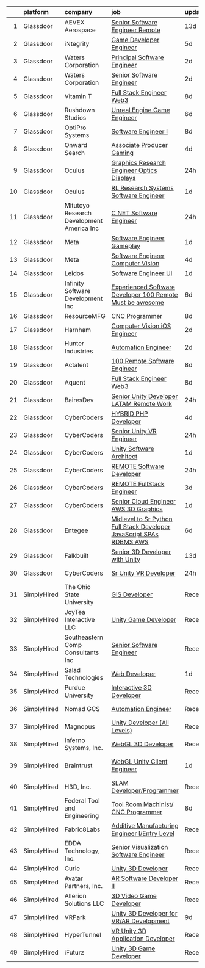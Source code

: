 

|    | platform    | company                                      | job                                                                                                                                                                                                                                                                                                                                                                                                                                                                                                                                                                                                                                                                                                                                                                                                                                                                                                                                                                                                                                                                                                                                                                                                                                                                                                                                                                                                                                                                                              | update_time   | location              |
|---:|:------------|:---------------------------------------------|:-------------------------------------------------------------------------------------------------------------------------------------------------------------------------------------------------------------------------------------------------------------------------------------------------------------------------------------------------------------------------------------------------------------------------------------------------------------------------------------------------------------------------------------------------------------------------------------------------------------------------------------------------------------------------------------------------------------------------------------------------------------------------------------------------------------------------------------------------------------------------------------------------------------------------------------------------------------------------------------------------------------------------------------------------------------------------------------------------------------------------------------------------------------------------------------------------------------------------------------------------------------------------------------------------------------------------------------------------------------------------------------------------------------------------------------------------------------------------------------------------|:--------------|:----------------------|
|  1 | Glassdoor   | AEVEX Aerospace                              | [Senior Software Engineer  Remote ](https://www.glassdoor.com/partner/jobListing.htm?pos=117&ao=1110586&s=58&guid=0000018364104cf09d03e249601f2493&src=GD_JOB_AD&t=SR&vt=w&ea=1&cs=1_040f2e45&cb=1663831133814&jobListingId=1008126446350&cpc=3DB599BF2F4828F0&jrtk=3-0-1gdi10j9qkf1e801-1gdi10jaag2f5800-07a4a8f8132c9ee6--6NYlbfkN0CzTb43ZVCYYn9OOvjBblcDVw-aGdyM3uhsaxhVmKWyM9-7TuHE_gQ729PPhj2LJ5lBwe_R6epo9ajVxPB8_7YTiDbiIxj45xcgZ9-dJEIgLG1JqD_KtyF1-TPmlM_R3_FqLQYkTHpHyzGyfOA8gVXfgK0kv_5-6JGB1Sy9kjjwLEs3pnGY8xzvl-lML-zoWDz1IHscpvqsKv78BKIbYqyToO1ci9IT1-P1gMVtgrycjD0sc9tLTH56iUwh4mMb7OBL2jHA2o-bWMzwfyxce684QBeR1F6o4OLXhb67OkwwOpooBlIuhZ2xVDEUKChVijJRIbuUChFOGI2M1YkShxtAuY8MuOQpl5mB2aWFzTeZFrGGYJ5r4j2zRuYXceqLu9oe-ZI-Cz0gSGESq8LUXtSbdousROwB4B4dUYOhEbCqlwFsfTSou_QMCn5Aw2z02r7lWGkhhpjWloRgEUPghiNwFDgb-9EGtJUCBI-oxQSK8hh-j9YfAse1V0gmtGpuoMp6Q3Zyt2vqlLJPVAg5yF7Q5KpyVl7pJpg3EZ0B5LhiXw2r8UQfKlLypmZk9W9TCLxJtLjz3KqIcw%3D%3D)                                                                                                                                                                                                                                                                                                                                                                                                                                                                                                                                         | 13d           | Remote                |
|  2 | Glassdoor   | iNtegrity                                    | [Game Developer Engineer](https://www.glassdoor.com/partner/jobListing.htm?pos=113&ao=1110586&s=58&guid=0000018364104cf09d03e249601f2493&src=GD_JOB_AD&t=SR&vt=w&ea=1&cs=1_a5d13481&cb=1663831133813&jobListingId=1008145873332&cpc=48B9F4758953335C&jrtk=3-0-1gdi10j9qkf1e801-1gdi10jaag2f5800-49c443106c3e012c--6NYlbfkN0C7QpSfatUTTt_pWYjh4fmCixpaZixxEgk6WqG2e9JFSn8PLDX21so4BUVMbM-nBKjmC6IoF58dTff0wYPKbEGY-qRIa4TVxrZEKDCpCNlDFoCckpLj4Xu1bCVcqaisafPJCeJ6Cfh_3B7ETg5KWAKOz0Vhu3tmlT7cFqGqscgEsv5GpRak2BiM-flUD4s9qKTdQiim85ojamQNHTKk1nVp0LPiLZCqDRDtmqSy3hv4jI4rmtMST36y8R-RKL_Gq18YBfu7DTiWi0SaxwTJHavP1pq_0D-sb0r_F4ty92lzySzvtFeBnx-u56Nmy1epx0GjDW2II4jKyUDmwLZpUQK6-pUVvrbhU-HkL01lKHskJd3F41_sLuqaX_x8NcBHWQGBnX-jS1xUBf4Vg1iEfCaHPauXvYVAD093RkGRANBiKuv_kpnw5wh_JJAXsccvW5g5Xs-Qy_14_2hJI61PZraTQlNP-M6U08orW30aqp7sh0_N7yST3--ZL2PVKVewgyo9Kgr_B2KDg_yimvlski-b)                                                                                                                                                                                                                                                                                                                                                                                                                                                                                                                                                                                                               | 5d            | Las Vegas, NV         |
|  3 | Glassdoor   | Waters Corporation                           | [Principal Software Engineer](https://www.glassdoor.com/partner/jobListing.htm?pos=116&ao=1110586&s=58&guid=0000018364104cf09d03e249601f2493&src=GD_JOB_AD&t=SR&vt=w&ea=1&cs=1_9ebcb4f0&cb=1663831133814&jobListingId=1008148900884&cpc=723ADC3DFE402989&jrtk=3-0-1gdi10j9qkf1e801-1gdi10jaag2f5800-f0865b0aeb6ea948--6NYlbfkN0C3rjWUpCBouvMr4lffwgCYSN5lJRVrzsOABThjHex5B_UIxdTlyTNKD0a4DLdqhDNiWCrC2PtE5kxqJDR_6SL7J9uoOclw7wPouou2CoX4bjaGEiX7iKkd14M1cEOIw30sPIryITlzZXLraKHDHTP7KqpEvoUlAr-3gbb1XzLqvgYd4HLA64SfN0xAxQkwU7aY0mc2XQyqG5xnFpuPOL7lRG0yLx0vubJYnPEkZ30xfzWhuNltdyrWdo-4z-2iamaYmP830kuEqkRo14OdGQF2GnR428lIi-EaRAY8ZYg3k07K8B1us2o88o-7J5gN_GoDA_rrodFYYBhdlvnfMga0G365W1lwUujUCmOjxt6mlwplmMG2dyK77E7moJiwONwRLr5uF2Y8xruffeQ6pAd23bz1WxH2eFN96LpucGp1Qb96_sUChNDhpp2lvx2IaLkTjXubSQbVODy8CGdewW2N6d1xd6rG4aPLpWQ64d6WO3Lp54kL8IGdDsZBYbaXhQ3YyK8aEYs8bYwYcVC9Sd6j)                                                                                                                                                                                                                                                                                                                                                                                                                                                                                                                                                                                                           | 2d            | New Castle, DE        |
|  4 | Glassdoor   | Waters Corporation                           | [Senior Software Engineer](https://www.glassdoor.com/partner/jobListing.htm?pos=109&ao=1110586&s=58&guid=0000018364104cf09d03e249601f2493&src=GD_JOB_AD&t=SR&vt=w&ea=1&cs=1_b654183e&cb=1663831133812&jobListingId=1008148904603&cpc=9FFE37255B2C047E&jrtk=3-0-1gdi10j9qkf1e801-1gdi10jaag2f5800-54117a7954b00fe2--6NYlbfkN0C3rjWUpCBouvMr4lffwgCYSN5lJRVrzsOABThjHex5B_UIxdTlyTNKD8FanwvNKESJaI6rNYUcGUitRyO7sDGNn7UrFVqP5GivZ8ygl69y_7iP6ahk2XAIUL8n001_2qjXq0WmdKQyffLTqG7Gm4zwtPXRnwvIK19H0YuP1Bi2ys0ToLGAj206h8wKEvEsepUMe72y8jN6tW1YezFB1eyeY5pOI4O4YS5WE4bkVDxpnlP7kZFz5Y61YR_pNJzjVjTFfwPPXuAvmRvyTrr6fw3mbPt5i2WjGsJQ0alEy7NVqrx8KT2C0kziuYLVRd7cXU4tJYx0OEFqSIAvKyoI9MxUW-8dTT2qm7ZL1vURhFUKiQVGuzxKT0GuHATD6K8CjMrCjg_l6wp0WeRFfU5pe-yypQukgZ-whf0OiMTAbfIldm9x2qm9MRs7P08X-KIzioFuHq3a45kVS4IdLCnjeO9s1OMH_o9eZ1YwrO6JsR2BeLxYDZv1tEDEupp1x2H2AV0FRSgGsFm89zHcJN_DIKpW)                                                                                                                                                                                                                                                                                                                                                                                                                                                                                                                                                                                                              | 2d            | New Castle, DE        |
|  5 | Glassdoor   | Vitamin T                                    | [Full Stack Engineer  Web3 ](https://www.glassdoor.com/partner/jobListing.htm?pos=121&ao=1110586&s=58&guid=0000018364104cf09d03e249601f2493&src=GD_JOB_AD&t=SR&vt=w&cs=1_ffd75a70&cb=1663831133815&jobListingId=1008137628241&cpc=451933188B21919D&jrtk=3-0-1gdi10j9qkf1e801-1gdi10jaag2f5800-58f5e117b1593e47--6NYlbfkN0DMrcEu7yrtATojKJA7cEzGQ3FdRGWLh0CZQInL4ECGI6k5tN82kdM0cJmh4vC7GggYtPqoosLON6Yz-LkM2YJrZGmO7uPx_xjVH5qEMnRq5U3pu-soBAHogBB4d2UoAVMtI76zDJvdqPBqHbR2fEDia-U-nus_IsZL2OB6sKpSd_jPHveSH9egbGRDaLIKI26juflkhP8rgEcZU-vMnyc4TDoOv6GRUzHBj3-jduAgjZjApAEf9OIcmBhp2soE7gHe24z6XEoBY5l6Zr0zKGxUleDOXskkAE72Szgm99xWXc_UXTFjHZ3eBJPT6PbOYTbjvzvzXUSpQWbFSffD3dSAeopfDoEaCblB1rgs58w94tKUn3kDaQBoKPquFUPpzyrpBK4Kt6-h2kd7EtJ14_jaYdfiLHgPPRdyiC1npaevHiwaTKPIJHw5n-4NcxkWwhPuxVQ5RJX9Gne3AYGULuKNkbkLfc49YMlt9e9pTOCR2g%3D%3D)                                                                                                                                                                                                                                                                                                                                                                                                                                                                                                                                                                                                                                                     | 8d            | Chicago, IL           |
|  6 | Glassdoor   | Rushdown Studios                             | [Unreal Engine Game Engineer](https://www.glassdoor.com/partner/jobListing.htm?pos=103&ao=1110586&s=58&guid=0000018364104cf09d03e249601f2493&src=GD_JOB_AD&t=SR&vt=w&ea=1&cs=1_1c043ce5&cb=1663831133809&jobListingId=1008142434819&cpc=E521981D00147CE2&jrtk=3-0-1gdi10j9qkf1e801-1gdi10jaag2f5800-a346afcaefab1f3d--6NYlbfkN0DW9AWwtASGcU9OgsOBMUjNkrLP9Os-pina3i03KUbYFMF4zbfo1mwtBGI-C-SDDLZuGJP6ZBnpL2fmrSyQLDcdwEhzEYTXLyd7LDnMKc-y6yqoxhwjZqNfsivE_0IBgFIpb7UBJN5IZCOypCCrmjLT_Jr4AQbF6IAG2ZLfAv6p6zymDDJ6JmHbmGx07hRL2AWkXx-i2xe9T17Phh1OHpgXG7Ih4MQgpt-k2f39suwNcnhNvvSBriDnNxeHM6TY_w5SXox80kz_-zjXB8_661AHZkDFjYITyxPNddvcbVexxx-yfIXs1sBwV0VxW0F4VOAV2Ed18ESSMpQ7Ul_YKJ3BjU0yITQkYlYYXIteb2LUxfPkKaa64YXL5zPGK2KGDB01fDPdLf3bZedUrwTJNR9MJOuQyeU8sDLkDrKM5QDFYLO5qqedw5h-8SYXoQVkZrPZkGOnxQOs_lE6AeBVBwpCYaq-Tf_r59V483b6nMfKKgEL9i7eikdgrsrrImP54N5sHy5q14l7oTTiyunwEJv_)                                                                                                                                                                                                                                                                                                                                                                                                                                                                                                                                                                                                           | 6d            | New York State        |
|  7 | Glassdoor   | OptiPro Systems                              | [Software Engineer I](https://www.glassdoor.com/partner/jobListing.htm?pos=115&ao=1110586&s=58&guid=0000018364104cf09d03e249601f2493&src=GD_JOB_AD&t=SR&vt=w&ea=1&cs=1_08e922ee&cb=1663831133814&jobListingId=1008137006520&cpc=4F748F1840550ABC&jrtk=3-0-1gdi10j9qkf1e801-1gdi10jaag2f5800-ed3d2ddda6ec7577--6NYlbfkN0BK9GXDcakwdiqmeo8o-2GvkYnmPkq7xevAHdeF_847qgq8H7zIJ73Wzku0TpmlGrzUGfbFZf0eRaNo9dRIe21Zpm69ETRmZcVPxKFjxBfol-YoUQDFW4rriMsKvveTp0gAjOi5pQ3ELripgyMmyMB9HGzrJVRZV-sm2vsU4o5NTMx0ENfsE9fNI6gbOC7n94AALSxLM4njLBF3_pg_OHqVRGI-N73rmMSD3bOJERO_cZg9DcTQO-8UqOCr6w7JBfBjfjkWW4vPf1SAwvhb8EfbQrXpNMZWyu7oc6TmGJWg59fgD1_Tyr1CroTyg6oABPgS4Csh8vIKjkAbZB8NjBE9P_4ZE35aXWwoOO1EuTthOcJimmdbVg8ikKNq8qv2KgKlUWnZBf-VWRgY507S4fPNDYErcwdhGTJRSJ55kaf3v4BLk8ETe5uQdL-T5pQ0lRVYhLd5YoPe7KX2ORyjc3lwHGUuf0DOh-CSi383HLWA86bIeu0JwCsX)                                                                                                                                                                                                                                                                                                                                                                                                                                                                                                                                                                                                                                                   | 8d            | Ontario, NY           |
|  8 | Glassdoor   | Onward Search                                | [Associate Producer   Gaming](https://www.glassdoor.com/partner/jobListing.htm?pos=114&ao=1110586&s=58&guid=0000018364104cf09d03e249601f2493&src=GD_JOB_AD&t=SR&vt=w&cs=1_af8444da&cb=1663831133813&jobListingId=1008146567724&cpc=59DEFF8D475298C3&jrtk=3-0-1gdi10j9qkf1e801-1gdi10jaag2f5800-f43f02c7c5f66fff--6NYlbfkN0B7YoEZZ2QAGDyEGGmBPAUWSHc1Mt3sMCn9FehKcWA3wwfxcx19LEZnY8Y4HGhdxxrvyUMDAQIsTNOAMeBduNgJyfIBQ5qiLgJpPF8NyPH6O2Ot8hdrykztAECzFkAadcBGR0v5-p8XbksqYoDJ2yPKRpU748FleOW4ZXhOswv3Belh_G2Jpup7t1mWd9cj11qVtnIAuHiD789XZWCoQE4mTuDSx90sDgs7SAJRjs_cg-fLPx5jp6EP0efogzTiH2rbXYLPgzqCspz6FzafFpopQqRCTwJ84grRZXAHwyqiRoQnuFYvHoNFf_3opOaDlGc0GsMjjFA0LMnlw9JK-HKruajgI2RTCwB7yrEl55G0I_bYdhZrrGBxTn7COMjgqPrmBidZNv206xofVkXtdL2jhQZaKCMZHgP7b88ifff5WD0XZGRbsHPtLmBVbwxqmMah_asPELSfqDRI6IKP-XXSrrgOMPxKNE_dA4TciM5tH_JjQ0WTASyZcOOoiKsENd8YzF2T13OdnUoTABlUMo6mc0Bo1fDy7t2PMVPZFdO2k9LYO8zhs1xx1TLOeKa5uO8eqePQkwl2z7vyBzIUWz7bI4GYN0Zn8wwpyjWBtsALQkIOyVEMgvDZCL0yTPfMS401vLJh9ig0Moq4JTkrnSAv5hGBDyd6x6i4suSi9T7qZZyMJgAGH0Iuz2y9mClzLQP9tk2IpJFvvRPenH2B6EokwUe494UXLTFi2WZZOQi0Q6LlAmr7h2cXRO-U_L1e_iPuTHbxfSIBdGQLa0cDmy91s0iY_Fda3ElI_Y7IrijGsRVTW9bjqPfuTz-kJpzA9XosTZGT3--xLdmF4x62D-xQzp1mbKX_g6qs4fgc_GEKxvmeJGxRG7z5RgXOf2aRJtRqmgU3XlitpBs0q2egzIPRoztlmKvWb-U0ChuqdvwCI4eI3RJsApDgx72gFJkK8ZIlYTAupS8dEKiFcPCzRpArbSpjadBpQi0OqgniFvrhHIW4pOjGIR9JQUbeWAqeU30%3D)                                                                                                  | 4d            | Oakland, CA           |
|  9 | Glassdoor   | Oculus                                       | [Graphics Research Engineer   Optics   Displays](https://www.glassdoor.com/partner/jobListing.htm?pos=107&ao=1110586&s=58&guid=0000018364104cf09d03e249601f2493&src=GD_JOB_AD&t=SR&vt=w&cs=1_22e8a1df&cb=1663831133811&jobListingId=1008153969803&cpc=723ADC3DFE402989&jrtk=3-0-1gdi10j9qkf1e801-1gdi10jaag2f5800-05ba7c2d950bdee9--6NYlbfkN0DYl4UJW4r1Vl7FEn6T9F-rD9lpC-0oMJVSiWjK_MGUd8e8cHXcpv6KPyjLHZEfqkXTB-yebI4SSm-R6adhp_N5E0ACPJU6tW5gEBQCR3NpLmd02h_ZpOqAzXTcBHQBM5EqHxTYmQXqKjczyrdMf9yraBFsWrVZcL61Zysl3uCgHJOduOCZ2-Gh_aWUgNBXyziYMzzbzRCOvxDJgE3kJdvks8tpidpBnVsNaEe7pmskZW7pcWGtJcIgf5OYSBoZ5SrSe95P-6117T-ngN9NMPOnEzE64v2RTFdLOhiT9XA6na3ihOW-gku-SmpM7SaBMyv1Z2o0oQZs9CfcatqO6ymRTjIqoT0QempfJW5kYQkNJ7B4cUfxt9JkpmfxvvV45GMqUkVgY2zWSf6_ATM74wRzBiBMp5UjL0933j2OuFIeaZu1hKl3c3t5lZJvYou9gxrHhFR32sAyI-Mrx0fcd6u3VhOy2-h6xk5Py1t3blGeBrj1opqKBu23kEGciS96FGmRPrS2Q8IJ2_viOE2mmVOmk-YxvvtLyJR03a333DddLEeBuLLsPPb-neIWr1PR6UFyWEj6F2-lFKgj2HfNBOttXJR6M45DH-lcLK2b8luyXnEbFh4RW6u9q_GfV9T9aeFov6CpPp6IM3fc7Datqh7fWJqrJ0a_pMs15bHYxSQmFecYNldLVOWHhjFwhIs-U5kScbR9Ixd3VHjQPnivnipcqkQaF1_lFv-oOMrElqjmZNKdlJ6wp7GQiglsihV57nczbOmG9cWiu0CJHXus2DtrVVWheEpsCtWSKBy4GgodLmVJ73i1Bc6zZu0qvq1RvqbrFR0Fnj44FXIktT5vze2rbBqWndJ_e-1ATPWFLXd1beMakmqZwBU3yEarWL_ko4f0dZyM-7rIwoLrFb8A-sSm8ctUM8R0nkqGhzjHNVYnVTkMyC6KtiLulalXblVFwcwYT4hpDy1Y2pX7xzj1li0kdQkbOk0n3Rx_nVXKNpLNaU9j9YUC62nAGCoJfEIjkt4GcqRdQKWGzbmgPcext6DNSg4x46wwSry4rm5Hi52F3xPBDz3fXSSPyjZ6ynQAhvsmQ6Oyo6RZYA%3D%3D) | 24h           | Redmond, WA           |
| 10 | Glassdoor   | Oculus                                       | [RL Research Systems Software Engineer](https://www.glassdoor.com/partner/jobListing.htm?pos=108&ao=1110586&s=58&guid=0000018364104cf09d03e249601f2493&src=GD_JOB_AD&t=SR&vt=w&cs=1_837b0d17&cb=1663831133811&jobListingId=1008151547033&cpc=4B86475FAF393599&jrtk=3-0-1gdi10j9qkf1e801-1gdi10jaag2f5800-748a78aae6012dbf--6NYlbfkN0DYl4UJW4r1Vl7FEn6T9F-rD9lpC-0oMJVSiWjK_MGUd8e8cHXcpv6KPyjLHZEfqkV_UTA_Y_Gg385BNF6fmx1PrwtuBgT-7T_AXHyitSryOH1tWnyQlXKWWXQE67FZo1onpxkv3_G6DHGD0SPNdv1LCQ4NhVEMHJ62OHK7fhuQYClX5KBcdAYht45wM2u9ymm6gQqi2mCMenDl3o6HCLxYrd1eNdskHE3OkoJmZfsW9a40C-nW2fhK1tQbSR4WDMLwWeW3jwNfUg7m8m-xS_WP4xcWAk5J-8o4P1Ms3uGEvlR85vA71hJ_FIe_5_HpnYCFrw-OKGXEPcU7IhzFPPgpwmYz8imsX-aihfpN2NIdpaHjifc6Im_Sixb8rwegXFIOV4nXEqLWBSI5UoW6Ia-bqZqjMQh7nfqLeLP7MMe2P31CstHR-CE2U8hWlsZykCAJwub0i_zl2pWR2UxUqybYsky5YbeDPL2wkkmMei5dpMDg_b7_4xFFAwIx7ruUXcFoDnaMIpSVk95VaveH957sXvB1-nADJ0MP0OPj_MV67baadDJw-abki7BrxPzIv61bizUxxfHqxEPv8JyUTIgwPVy8Ux5l5h8LLhcT6pF4kn2nNC0JTCmc8KWhwIT8kXlflmk7qjV-B0MC4FK3KstNNAZqtmisQ6lF0rlazGgOUFk_aAgwKEgqW3FRoM24Uj_OokBSutM6I5zaNn8ZCtRNqY6S3cwyi3mp8vruXeCWYF8KW3bwlrFL0Be70WVKupURtqf9okzSgmKQFmJfgpcz3V_rv3VYdSwUHezkfXTJauEt1igaxJ6DEWoJPuqYkbVt8piwgHpcyVjU6ZWP711Rq3tj2YL6l629oO7zeloEQfllkDFhXrQBvyYrj2afgMjEDnjXKiDDjrtRnfb0feK3mUpb-d56Y_ytzI2PHjh6Srv0-LMKxVdE8H_Pt4LZIhFGoMamQ0PQPSZXPSOUnN2QGiR-xkYuVi-GRxAQ2P6hx755R8dzO7FtRzIYQCEo9O0YdFeIXQSh504vaQTorP2EG266X3BSK5BJTwSSv6ESyaXXl3_ph6gWYlFRos_0UvqrxX3DuTr28w%3D%3D)          | 1d            | Redmond, WA           |
| 11 | Glassdoor   | Mitutoyo Research   Development America  Inc | [C     NET Software Engineer](https://www.glassdoor.com/partner/jobListing.htm?pos=110&ao=1110586&s=58&guid=0000018364104cf09d03e249601f2493&src=GD_JOB_AD&t=SR&vt=w&cs=1_af5196ba&cb=1663831133812&jobListingId=1008154849956&cpc=DE56C24FF6DEC286&jrtk=3-0-1gdi10j9qkf1e801-1gdi10jaag2f5800-13379c72a5d79edb--6NYlbfkN0BvrjnhlIknunj6B5uFGHHla5BSmGDnouF8_mjReNBU2kRZZ3EzJErpwlB0shyrLhCx5ds7XwpYcSexXr2ShHT33JE6fLeQ1JTP0Sas7qLvFIWRjMeTX6jSRzdKOc3QRG9HfEVLUmrBvf_hub6At9hlmLpL75i6McYsGJLv25YRigAH9GrsYL7wQ0KgpRLQg0CknbXVuvWAlkbaU_QBOrOHMLpmeKpVDmvKglC9honv5Ay7pp6QC9ok3Av2V98R5lRLGndw-1LPFIjk2gLp_-VBt8iwGKabaz-7GX0qlvkUjswywQaA6Ledhl39SLWh1ZlYnY-LQAaGM4kOkromswKcwJ8fhDeRdmLlTLiiQ9FZXRRydMpkUiw8rgtnW5ckli9C3NiqaJ9myJHPtj_FALLRAqLoNwZdT0fTxjZ59IU9zfXv8OMxtVln_KpURtag-NC0DAAwyq0G-whTqIYk9I-9fUEaONGcRZxxF_iGO9ovQWNC8TCO4fKQuJsQrBsq1ya7q7NAwv04UGGnI1U58ypwZ0RyIof1DIglLEpmbV01B9y_r5VlRcfpXxlHNDF2-nOY_ypvi7CxORTDQIuxFNFyEAT0zz2GwqKiNz05iGZdXIilUqGfH151CVC_XbATnpx2QZ8aldOPSiZCQkUx-JyYiKQ-WVs-17i0JyPf67S6HPjPP29lvRHoe4BXMIlqLQvJlGKmCV0m4w%3D%3D)                                                                                                                                                                                                                                                                                                                                                                                                                    | 24h           | Kirkland, WA          |
| 12 | Glassdoor   | Meta                                         | [Software Engineer   Gameplay](https://www.glassdoor.com/partner/jobListing.htm?pos=104&ao=1110586&s=58&guid=0000018364104cf09d03e249601f2493&src=GD_JOB_AD&t=SR&vt=w&cs=1_5e739ba3&cb=1663831133809&jobListingId=1008150334572&cpc=48B9F4758953335C&jrtk=3-0-1gdi10j9qkf1e801-1gdi10jaag2f5800-3e357fc249b5054e--6NYlbfkN0DYl4UJW4r1Vl7FEn6T9F-rD9lpC-0oMJVSiWjK_MGUd8e8cHXcpv6KPyjLHZEfqkX-cYMLEwoKO_lN1virRoUXLtoDS01yM30QqKyXwKNVUFxFu6gY9cfH6tnd0LfEbe7zsG6qk8VqjdKUoXLDY5q4rY6KKoL4YgPE_XdhLhuO3YQLEBdQEdvggb416gAUrNk7HshvNUWcC4Vb6Zra8s_eHyxFFmbtPdBvn7B1S9C-V_yczjduTm3kQY853F9IIv3MpDQrIzitPCQQGxTl55OPA5xhqkACtDn1573ujNImUvUKl6-7_o6myx2QBLTyd6EiJiFEXz4jNAbnUGb7o4bSbMtOmFZadDBB60Xl-XXOHF6iRL_CKEQLWvo2--2ECPawYsNPlS450Kr1V0y2GmEJR_xyqriMiHsOPhx7D3Kvhud0vQmCpGz44zUxkK-e4OMBnG26ZgCazT2OP48kRi_H0EGVI418j4dZ4xBjqdGoLmTzJIUJ-yEsQC13dfecyhusCMOnxanGL5QbdE685o--FDXdwbwuqMK-WEvo4Wpo-2fqKw3J4w1M8ppLtUnphgHN8YpS5OGQlDMF6Wofg8RTzdP9VFA3Fahk_64NGj7pXBUMRg78D5sROZT5qmQrgEtXNpdn0sEICz290_-VHL5A6lXVs0DdtAeyL4QPmojuKoLRS1o1rZtq_PxmPKlUQnAbMNl1dr7WlQZTQB9zMAJfS6-EitFOIluRz99xQoia8C-wHYxW_Nt9ylfv3mGnIwWQziFF3WCqX1Jw3ayQbU652OsrG-SNTX8iabkIRZf8VlIHSQ2uu2SpntzvmoO_j_lsMs5GJq1ZpOI9ghIzbBYLSLfTCM85bvSZdX1pi_RlvQVMgrVS6Pw7ecv7cihfXouqrszxPhzgxh090AkAHWNwmbgEyHiwkoMq6CM6wJE-_qBrTQlOy9OsxtRYIqoLNGdpBpVD1ExlyPQIEY7L0QhYAZ2rMlliXGkuVAqpxDemJSWThDvTBmS8UGUYdWqIPwJ1HiXgwtNTVHfstErSIi3u9bolMxoFq7DFCqTdVUr0cZlMgJv5BP2n9v-St53yHLO1tYP0k1crYA%3D%3D)                   | 1d            | Bellevue, WA          |
| 13 | Glassdoor   | Meta                                         | [Software Engineer  Computer Vision](https://www.glassdoor.com/partner/jobListing.htm?pos=105&ao=1110586&s=58&guid=0000018364104cf09d03e249601f2493&src=GD_JOB_AD&t=SR&vt=w&cs=1_76172da1&cb=1663831133810&jobListingId=1008146626882&cpc=4B86475FAF393599&jrtk=3-0-1gdi10j9qkf1e801-1gdi10jaag2f5800-e137b36b27373714--6NYlbfkN0DYl4UJW4r1Vl7FEn6T9F-rD9lpC-0oMJVSiWjK_MGUd8e8cHXcpv6KPyjLHZEfqkVQyaynndbu6oBogF2qdHNED4pb8YPIBYSqw9zMaV3t0RGilMC36fkIXWV7OM_hhJNvqQkOufF6lY2LSj3xu0vxMFDnAJi_mku9PaI92zwQOxDU06oxNizZBSNOp2t49w6r_Ee2o3e77eC-WdA4s2q-wss-9zm4Kbbtp1PZJfzBRO8HmFOmwEdB310EWNGNpLxRJU6YS_Jn6B62RLB-5BMczuuEA6-j_eHMvv-UK4mp8T12j-biTJjXXU1l3DeRsWmsHQdMjXg3lFTbwJddtNkKvgtpMPyjEozDPCOR2Q8QPLjCKQPvBPXkiWThn5tqRy6bvouBsMUA0LMwkn8f0FWJ__AkkqASng9UQjYhiFLs8nReKydvBvNAQP7rwsUrZar0mppqUZYKTfUNUs2ZTOj743V-dGFKfEJJQc2XR-nXatjCdwp2YAbTfJgf8DaFpkm8g7tqGfo_aZqXowVmmSAQkurptWkDAWkXI61YAFZKpHWMaTvWdH_zzG2CbgZxBsSIpBcqFwWY2SsZh5JT77f7UyWZgpqd4eWTGagbYNwsNMt_bviPWkPWgKojoeFKCbrFAFLS8BduUSKThcBLOBnO5fSVTjdsyVamHjMYcysQDtD-AU_dBpXhtT4SR5y5kPpt1Pe2WAtg3bQ5x4HJnVT0SXUjUtowtemaoqA0JhLiwpqephdd4mivVB8qX0ku7YOV-9s1p6NtwbsCJ1fW4jjDCwYYge9OKZkokPpRHd_jZaDbA758JpVAlfNP9bn21d2RXHvkaGm8vlaKvw7CM6A8vnSg-c94YgoJRagmmnNzwQ_Je8y1_ZVQg5M6a-l-WZqr4nMdp2OxqziKZC5pQAP1de-CUmWqZ55XNhiH91hOXO-y-1dXZGZ4tox4wOWMWA0p12cVbhAwTgCEtYCIJ1MYO8dxzrgAFxau9jA4AeyeVqLg2iKQKgOIPJvjBFPaC2bXZVO9FuzKlZr8RUPV2FGaRYkLduQ2-M-gZ06rvM7DesuspzfWmC9zCVZYF01nsjrwjbbdVhVLeg%3D%3D)             | 4d            | Redmond, WA           |
| 14 | Glassdoor   | Leidos                                       | [Software Engineer   UI](https://www.glassdoor.com/partner/jobListing.htm?pos=106&ao=1110586&s=58&guid=0000018364104cf09d03e249601f2493&src=GD_JOB_AD&t=SR&vt=w&cs=1_990c5b94&cb=1663831133810&jobListingId=1008151026911&cpc=BAB9AA3F436D8911&jrtk=3-0-1gdi10j9qkf1e801-1gdi10jaag2f5800-0dae6580e3c204fd--6NYlbfkN0CZUO70VSdYKA8PR3jfrSh5ljhqJhfDt0PzQCMubt8cRihWbmqO_-Ccw6DGinMZCyKdag-GKqNOGiM7PTSc0TMKBpqHon-LfzN38Z7ZoJC9SKkO-hNbKpazF3YkABoizfbAVrkZJTRSoqLU1jUNhPOE_LWYl24UTEJkUdhEdtWrzC_n93iCfJvduvMOklGJ-crhxOr6hB20Eq6KiQxunYFXE3uU_uxhVPjQcZIpF2TM52AyzFCpl7Aegr776n27VMi_JrllrKJAMt8h61UcYRMMJ961JD5h8uRQB0Y1TB6Xd5lzYTwy6AWJMZ36pb4s4DaCtp2QLheujeWz3nxI7apFQ5HBtkfqmw772sRxKvGrdlK-Rf_zS1zqBx3tC1xx-4ZiFyu-98d1iSqUkzF-cOFcwg2MDwCRLMU6eBz5Po7emwgM7t3PsDDAYFldfnnDzASbgw1n1MLun4d-vLhO_n1FbnkiA4m6Zy2lcNLjAskiPrh4T4ozTYFgxc3fjGx646n-ytAddNyklZGOXQrBA6-j2rfl6dnToOJED_JAkKsyDTZYODoXiM3npPUs_mLz_DlI7dQgk-ltcDi9l4FAe2-YgHdBlPuN6Xwj0bH7KdJGH11Rp15ECn_qmwfMcc9KdddRIJ2YASDszOM85LvCCtj-4yRTTXiY5ZkEz05-A5RtUQ%3D%3D)                                                                                                                                                                                                                                                                                                                                                                                                                                                         | 1d            | Aurora, CO            |
| 15 | Glassdoor   | Infinity Software Development  Inc           | [Experienced Software Developer 100  Remote Must be awesome ](https://www.glassdoor.com/partner/jobListing.htm?pos=101&ao=1110586&s=58&guid=0000018364104cf09d03e249601f2493&src=GD_JOB_AD&t=SR&vt=w&ea=1&cs=1_7841940b&cb=1663831133808&jobListingId=1008142203184&cpc=AF1E4A3695F490BE&jrtk=3-0-1gdi10j9qkf1e801-1gdi10jaag2f5800-c2662f3580b3026f--6NYlbfkN0DXKDYI_yepg0NlIxbNRNpLYk6-xAUlLi5O8UrMeMQSh_IFDagjIe2h564jAe78WrENS63JURdK2s8_vVnhL1GuKPnvrGb3aePOdt0EYUfhx2tUnm99kJAPhHxsl7JA3kX2M0sMR_LkDnnlnqHibMn237VZ45admLPFZt_B4D0q1WSyEFfCq4KbrIfc2gGyPfmwCgLq60OFfyLagxjyDoRhvQTKkIJugkeTEeIBKIvKyUZdtKW2w59Ngu9l1yJMjqqki4WDDaUmbJ5HYYKp2pOht-ykouN7NcbyhEYYmU6TfIzfzSDXBO-amP6NezFiVNE3h7cY_tnMiwaRA9XKTNQX1R0oQ-epGvS4ZsL9gICl5ad8H701gJaEIq5MIi-js5BE2EqGoAG9jHEnuoFFVxKOttXMtfmcZHCZSzdoTwh_8RGJhRcPqk_jOyTBhNEtRhterNzJZPuPsUjKv2IyxEoKMLVXbHBxMH_Eojd3LJymDb0BWfDztdpvPZTR5XUN9rwxIgIMq95jgwmyFGuw7JVlAzzimSZ6uk1kuytX646R0GmvsOI9Xh0gJjHrZeF6Fn4%3D)                                                                                                                                                                                                                                                                                                                                                                                                                                                                                                                             | 6d            | Remote                |
| 16 | Glassdoor   | ResourceMFG                                  | [CNC Programmer](https://www.glassdoor.com/partner/jobListing.htm?pos=128&ao=1110586&s=58&guid=0000018364104cf09d03e249601f2493&src=GD_JOB_AD&t=SR&vt=w&cs=1_7cb9dbb3&cb=1663831133815&jobListingId=1008138152838&cpc=48B9F4758953335C&jrtk=3-0-1gdi10j9qkf1e801-1gdi10jaag2f5800-9cf145afa464510c--6NYlbfkN0CuHSGuDApGVPx9cXRLGO-izRoRBHVZoe6qYcOHefrkjkas175XsRBTenhpRV0qsrj2oi9jAR-_3dq-v4v2FuR98vqgZfNjo2iV5Ft2Z9ixdL04gQPtloW-c8Bp4PuUNAvGSkX-TWQCD7Eb4x_aduhBhG2G7JWOy8p-IaDv_tRxtfxKO-IVgnAcGajX5o5I0c6jbqjjNprCrZgme0Gj9Nhw_xd6bEW44qpiwZNkKwvQxvo7cuJ2Lbho2TCfD-3YlE3elFakNrUcMIN8qPvsWMuC0CHU2jPYppEWKxETvJiBZuxMd8XRWToi6GtLkql0q1b3FuB19GXI0gPCR4Lx1GqcaAcAiNkH5_ge1VPcQebZPEJGXYrxfuxyqITiq5ERZl0OllvY5zv4RE4iqppz6hucnROfv0qUuu7ISePH8X8awGdtcaumpZHKrtKk-zmUdNR1cqbbBrIUaGTfHgqIm0UyOUq1YK07sq_r-8YAT0i8mvmnNVl5ZRshXuVmwtmAsyBV-GQo8gzvs6K7n4odANknbVNI0tlrmxwQKvmA-YL0pv1t1XQisV6u4oCx9hFC_J8R57YR-d8Wq1tHfuscdGTDG1dpMN1-kd5Oterrw5x8kjCXdvQXoMUnSVkBZroCEoPkuB8kf0zTugawX8pWUp6NRXIPfjnaMKuQl5UfL_hymIdhakJ6l1xhs_jv7_I-BkbMBtrV1VMcKHdlUtcPoq0LKLxUcvjUsRFA09lhohyZ6D5izrw-QZfEo4rVVVPIHE7_rzBTwdMahbPUH_P7iN5lvB3-AR6HjUd5_uki7LSYm40eFsJUyeCgCYHm4R7I2r2DdsvKDGeA-WVQuKWTJLjfugqjaEHR0jeApP6kybNIRipE1q-JfVYmfv-eMb1x1Nk%3D)                                                                                                                                                                                                                                               | 8d            | Fremont, OH           |
| 17 | Glassdoor   | Harnham                                      | [Computer Vision   iOS Engineer](https://www.glassdoor.com/partner/jobListing.htm?pos=126&ao=1110586&s=58&guid=0000018364104cf09d03e249601f2493&src=GD_JOB_AD&t=SR&vt=w&ea=1&cs=1_aef47586&cb=1663831133815&jobListingId=1008149041196&cpc=3BA4CE39D5B5DEF5&jrtk=3-0-1gdi10j9qkf1e801-1gdi10jaag2f5800-19cc6b9d5d108129--6NYlbfkN0ARICpNo1DhGqfodICOss3ZS6QdhS5AHh5hrs_CHOPYq4BHZ-NWbK_G2I-30mX4efKPGV-Nt4V8MuKzHh30lgUxtINTyS4VIzeFwKOrmqgfc1RnxhNyg1zmZLn1m2OEI6g5EuZpA4EwHT5wK5cMe8687QZZkKh18parWXC30yvaszSQcZH6mBmjXrA23NvlZ9PswIxC-eFV-i9E09PziPAxbJG8L0BOBSdeOdneqCEpZBW5ybq6uvSN_u_HHaleswH1m-SGnKfxngXXN55vNj8XX83V1mtJ7vGgnasm2w3gkICzE7FGx9dnZg_LcLptGYWk2FbhlCdvP5_Vj_-l3tTRsMnB5rVF-aKbO1eafbqqKKV3ndtR6y5glxfWS_fIHnE5rYg8-WRLskesRSijO-KBGvAgJ-zGJA1hWRb-hyuYC6iv9Hzn5Cefg33HyzSGh7UpmLJzGspn80Xl7zko4lpqOvAkedzv6j5VSbMxtB9TdQ44fGQKJ-WxXqlYxZMdUAX3Y-fZDBTnGdPIUNXzzfqF6WsI316X6wDpFZ9kYmE19F31BQyvFHvSMXwsCRUBF1_LeiFqZ7oYEhrZWcfKPafNJhzw7twZjFaMkZ0VaYT-dk2W6xpEfWlKWYTAoibdTERVJ26ePXqVcwYLDcvrOh9dKz8y69Egz-bgWtyKIsjUqQ%3D%3D)                                                                                                                                                                                                                                                                                                                                                                                                                                            | 2d            | New York, NY          |
| 18 | Glassdoor   | Hunter Industries                            | [Automation Engineer](https://www.glassdoor.com/partner/jobListing.htm?pos=112&ao=1110586&s=58&guid=0000018364104cf09d03e249601f2493&src=GD_JOB_AD&t=SR&vt=w&ea=1&cs=1_d0467628&cb=1663831133813&jobListingId=1008149220611&cpc=0FE1F5EA2BC84A01&jrtk=3-0-1gdi10j9qkf1e801-1gdi10jaag2f5800-7e1a281d9d3de064--6NYlbfkN0BzxEHwB1wmEMmaBJocLQ_6hiEl7jq38z19_yNzAtn1xFJ-Khe3y2sjWPhok4gJGkzJ9pPiTcy3x3NsQVPc-KVOjSQtlH8AeCtU17nH9Nmhsc42-whM6-RYp32ox8b92gpvGFr0qW2oTYtTrqmZRxSybRL1-w258jL8a8F2CKXZ1EW_0dWqThHswV0EGISDvVqPNGEOb-zL1XoEoJdkF3AZ_3rlGPjhq5D5-lZIvrwPN89DrrqCTQ0f3pKcnaTwUdL8H1KqlMd98gZMQAvTVNRQbZvSE4VOUa2OHP3CzSc2Tf7InBUitWIFuiO5GA0HyW0b8SFVA33-jdtm1BaXGyTbo6_8T0MVQpR7lan-9pDMOGp43IV_avoQOWCNCdL_xmlXQCcEMjwKUOpNR3QTuZPYqkp9JWWl60l2ExwLP_9npu-Jq57sLXwKSeYQMPRqG6FClC1gA6hGh7X5de5EcuxgzdQ_ixmE6YIrNki_jPpAPSpmGkcJVT8vZmC1uyk_dWd905p7id8MNQ%3D%3D)                                                                                                                                                                                                                                                                                                                                                                                                                                                                                                                                                                                                                       | 2d            | San Marcos, CA        |
| 19 | Glassdoor   | Actalent                                     | [100  Remote Software Engineer](https://www.glassdoor.com/partner/jobListing.htm?pos=127&ao=1110586&s=58&guid=0000018364104cf09d03e249601f2493&src=GD_JOB_AD&t=SR&vt=w&ea=1&cs=1_8ec21546&cb=1663831133816&jobListingId=1008135857551&cpc=2CAED5C921A5F994&jrtk=3-0-1gdi10j9qkf1e801-1gdi10jaag2f5800-420a07f43665c653--6NYlbfkN0ChYVx_I3yfZ_JDY3EFoivtqvi_stwnZ_kRt8Dowt_l_d1ydueao4NE-oUleRJ4yhgQ0ZbMF5YmGggwnanlDm9G34s8qnA1_LPHuxa-tOX9WSf2ATuUxaHSuzbIdmhuq7LUaGUZEJeR9sGl8z0f4bciFlo5EerpRs7NbT9BHepJPt95gOVBXb7MLqQuYrMZsDm3fDb8dC4zGzvaWexl7XvsPBmNm22yt2ldrMDp5sNNhCjZeimeY3IoM31J38JkOFBAWJ1J6TMzSATyPcpzCv_A6MDDc2kkDkuerlVu4GJVdLXtmrEQ6mxGUw9CD3Q8nWi1gQcoaViKWj5dJXAqaeauWHY_BPBBTimjNPUNNHVXxlqu9QTtW6F4GlfwZY0Or41M-58foTEJzvKTalKCh5-q1qxJ5U_3sVtCs63ILSZdnfAytMgyCgxNFap8rbOXrPrTFJpssbGIRWpnJ46HRyp7sVKp4gKHmAuXsumFus1qvrBCQ6j079kokiQY1jj-bnkaDCpWf1SRfMxhdk8ktr2Pk-ZXjsjcmKh7dGbWMffz9-lRc2EJ7VM-ahY2NeHEXrUjs_S6KdeP1jHNMaS1zZn1DoA3imOTQntz7fpUDctH1AYhti0p4LFbSTwGwg5junEESopCSsiEdMT5u-J0rD4qHTXhI9gjRQnHX8DA4sIGrEd4VSMbLnckn4nE82cZ3E4nRBQlV0tAxD5Kxt2cDu4Q9ENwqjPvJpXPSYT3_0MaV9cRl31Ddv_ZEp5lsC2oRoCNYb7rXdRNGG-Y8vImewOSBrvfGIW5BHzoWwOz4Jm_b3cLWjHTHhlt84Yk49cMbZb3uHGSmsm4hp3mSlfrSp6TZ1R1VSQ62lkkoVB76fwikk55AcSYjUO6rjdFxesvVs8xjYVrc3w5dBMpfJcQw3N_1PAOYQwtf5oyOxSzU-kAmL8eig4zzcDchsuHq1XyVu5pz4F7IWpV_mQq7Y_UWbUjtCCIeT7-yH4%3D)                                                                                                                           | 8d            | Greenwood Village, CO |
| 20 | Glassdoor   | Aquent                                       | [Full Stack Engineer  Web3 ](https://www.glassdoor.com/partner/jobListing.htm?pos=124&ao=1110586&s=58&guid=0000018364104cf09d03e249601f2493&src=GD_JOB_AD&t=SR&vt=w&cs=1_837d6899&cb=1663831133815&jobListingId=1008137701806&cpc=3BA4CE39D5B5DEF5&jrtk=3-0-1gdi10j9qkf1e801-1gdi10jaag2f5800-31ebadef061d3c22--6NYlbfkN0DMrcEu7yrtATojKJA7cEzGQ3FdRGWLh0CZQInL4ECGI9gD0Wolx9R2v-Aex0-GK076c00HOrSO4rCBzD-MI7otVVV5-S79F-VZwjf_puOXdf5auxOXOe1LvogrVYrQhY1_VeRxyWBMr_xzeW4v3QyEpZE_qwP69LKHx6xBmzHG7S4RKvimL_UZKpC0JBzvYvqQzvBgzwQLY0_8qFFVzAAO89WUrjSbflJyLaL5ypLaPV19N_gsSHsIMu4oiewgX4TNYontRcwoJK81GFaxfXql5Ka17yzR_pgnFwgIOG7qbvYc4s8NtAinGmevHqp-9eUoTtUwWirFC8wBLxWXgE2pr1zp930h_GBDfNPi09v_0TsBuhWaVpFY2hNaT8DMM9HFFY_sKkjc8o9YKBVJj3XmnIaiLPzU8seFk4iD-MbHMcvpOXq0RtK3HHSbST4eEav0g67HTtNMmA%3D%3D)                                                                                                                                                                                                                                                                                                                                                                                                                                                                                                                                                                                                                                                                                     | 8d            | Chicago, IL           |
| 21 | Glassdoor   | BairesDev                                    | [Senior Unity Developer  LATAM    Remote Work](https://www.glassdoor.com/partner/jobListing.htm?pos=111&ao=1110586&s=58&guid=0000018364104cf09d03e249601f2493&src=GD_JOB_AD&t=SR&vt=w&cs=1_86e8c94a&cb=1663831133813&jobListingId=1008153520027&cpc=AC285F3A3ECA6BB0&jrtk=3-0-1gdi10j9qkf1e801-1gdi10jaag2f5800-d07b078a70677f47--6NYlbfkN0BfEGkshao4EhrCCf7LYqKO8VNtf9vkQrewuI3DmTR_-G3zJxSBeo1O-SB_lpKRvkPM-bPc5FhBWyuJIcxMxgpbjfTpubAlTTARQ0mMGAhamrq9Jn6fhAwDv_qRzdVcBFdMH9gkJbzgO1vp6CpfOGar4AMUZe6FO_fxm45CnFh9QXWOxfuZlgcV01L7y6g6ibj8NSv2GMCGiYXPtd_ONpnbWZlusjb4AEo6Ivk4V2SCMITZEFw5h5UF95NTme56ZcgB_MDglUuiGL3g1HU9lxf_SvDUfk3wpGlhYtit5KMIQjJPdRiUsgo4nGgTuV1FobE-iiqFE8d7DCnCwL1Pl0RCpunnhT7arZ_6KZswK-sJFAzSQUYIPRmz27oXhzKLP6pF9hyrIOucn2bJ79HwaF2J3DUoZHLoykAjjp_pOKpsrmrvjC6krCaECWfUNZzzCh0JVgghrLtVsGzeQvvzOBqt65padawKsnubrQASaNiTmZXPYQSkZTKBTFDbnRK9PlO7HpszSm865cFBaS9QtEgyvspiu0LcLxDewyxv298UTPxZ86rDaZErTjwgvKKDvVgvbd37YkHMkt0dNg4tHD6N)                                                                                                                                                                                                                                                                                                                                                                                                                                                                                                                               | 24h           | Colon, PA             |
| 22 | Glassdoor   | CyberCoders                                  | [HYBRID PHP Developer](https://www.glassdoor.com/partner/jobListing.htm?pos=123&ao=1110586&s=58&guid=0000018364104cf09d03e249601f2493&src=GD_JOB_AD&t=SR&vt=w&ea=1&cs=1_56df3aa1&cb=1663831133815&jobListingId=1008146723526&cpc=6FC5BA77C9A4CD78&jrtk=3-0-1gdi10j9qkf1e801-1gdi10jaag2f5800-77f2daf2455b067f--6NYlbfkN0CpFJQzrgRR8WqXWK1qKKEqALWJw739KlKqr2H-MSI4eoBlI4EFrmor2FYZMP3muM3kmBJ_hE_tSrfv5x4r6RzHesbcWws7ZJso5yof021M8f5dwUNr95i8fDdN-4RJdseY1xjhFduOXC-ceRoZLIQZVuNKvv-3g45w8zuJarSxsfAQMWlSP3pHf_7CNLYimtFkNNKJWbmvTc4cTfepY07j5QUrrjng_9sDvCyMp325ElI1TfAFfGN7WtPgvU82zsqwlpfHHSqjBez1B3Y8YWITGO99m09UUAxuxw3-d8SVwGUONogHGRyR68ng9Ev4B2juhzLia2_FMtfxaIUoKCdUTnYGSXPebAJCuhVYFSQ7EtjROITm7Mw4psCiO7hMqWvaMa7SKpuZ--u6nJz1oj_8aA05jqSnEqKeODrEKBfkmeKdkr_VQF7FlvaTdN5R2k_ZNuzDNDbgLdZkin3ek66kYpdNsD5Wb5H8Ykvid6gT41aZbYL7WGCul-S0miNHAh2ONFFJhZGvgfSn4LTYeFvvKmX_LBxdi4ufNNUQVOBM4EE34tynzCm0QH1UuDC1J7Yx2cCmyo8p2jgNFPRHxqE1JSGKRAJI3qZer7QuSOgChrhGWwL9CvkRTplGJBQ0fE2DhdktCui8MtyTTT8ty0gMolqA_tw4_Mv7gU89QeoTP4n25tzTgJ-kMqXCnbhu8ZSNgcFVF-5Rued9vbyaiNBUZ1kpJllQ9gZhk6pAjmvjBlIdmnaeeWgU5EX8zLST10gdx5zEddtbecLryqR3mwL1WD1UNUIL5Um5I758j5oPeVBi8-UrmJM2dpmdq5O0EEmEwN7TELJtMGeDUZJVm3vjXsqC0UQlfu-xy9ztBw-Ay7v4nYLHKSnQYAP1l591Itesx-3pe4ZJQmI8rUcIcl2hLXhUAXVvaydPHRFKD59Qd_mTTlDe6wJtodr2ahY17k-x-3qGcvhtgSI90_v1zn_nGNXojscU0QzCqw74llbPEUc7W4VA6vct)                                                                                                                  | 4d            | Cincinnati, OH        |
| 23 | Glassdoor   | CyberCoders                                  | [Senior Unity VR Engineer](https://www.glassdoor.com/partner/jobListing.htm?pos=122&ao=1110586&s=58&guid=0000018364104cf09d03e249601f2493&src=GD_JOB_AD&t=SR&vt=w&ea=1&cs=1_e6d8141a&cb=1663831133815&jobListingId=1008154938472&cpc=FB7E4A1762AE5BEC&jrtk=3-0-1gdi10j9qkf1e801-1gdi10jaag2f5800-7f59923fa98ccd9b--6NYlbfkN0CpFJQzrgRR8WqXWK1qKKEqALWJw739KlKqr2H-MSI4eoBlI4EFrmor2FYZMP3muM2YYyBsvG3uf1plIJmZhakVoZ5o5OLqLIxwoacsRnqeCSXgCvCzaESa6C9_l_z3YdnnG5cUMO1zqZLxNGTROX6bbdSdQ-09q-8yOda58jaev5UmSq_SZx6zhXkgF_64SeO5NMSn6bwSzrPZ9bL6XOxzx55r5qM-4WoFNgigA7wdEQJUdXDeQFqdAkc5wA4vFvThMGxayOaZFRt-9S9K82FfsnIT3Qx-vaBL4gpmov5-9PIC80OM50VWlAEFeZh5WcVV1FBHsSdX5avYBcIQpHzGaYJgYSblbXVR60j_1gNgv2VxzYyVcW4ZhF8Fwo53mi3M3vpH5ITGv9qFA6d4zI1jWWdBL0Hv3sHVlp6kCMgiQlqB6C1BvcLwf7hduKylpzc2pUKWBvA6CSNNh7mNXWEMzvj2_mvDjbj17SFR3EKIXqjJKJCsqA8EVhp8L57WYjPjy0o9-WO6omYjyqpZ3mO8wnaxJgWkell4msPLxNYOqmUfVMAt7FMBb_-Pa9rBDiizH21lsaFygrFNuqt9_DJIzcYlk385dDyg7NWLJa2e7n7JrfkAAzfE79h_vgSoLyriFLfGj0ulsOvPOc3FfzBugqUCyG8tz1CwxPfJR1wCK6GF3n-5tC00_Gz-jSIGyQKmxuYkr78icFpvAh09PUw9fxvsN9u4oqxM5eSHK8i7x1i-YAxJd09PK4LI4jC4lNF49gdA3BPEwS1sdamMNfN-dxR7QIy2F_Jv57lHZDb2hniMbstdjBKGh6bjvWw43zXCdMbOHwny-YY95m2mXStlrmOHOF9azPbGvqon94PAhDb1iFqWL_9Ak6GcU9OvRWHiEBeD5ZN0n_vbFTtq1vCXBFL3bPJBrO4WDC0RzHKuIrbt2L7kAqpgodGyKM0vJwoEU3lt_UrvPoTti84LUnTcqgGqka2hDjTJWLyJfRhP3s6RzjEyfdEp)                                                                                                              | 24h           | Mountain View, CA     |
| 24 | Glassdoor   | CyberCoders                                  | [Unity Software Architect](https://www.glassdoor.com/partner/jobListing.htm?pos=130&ao=1110586&s=58&guid=0000018364104cf09d03e249601f2493&src=GD_JOB_AD&t=SR&vt=w&ea=1&cs=1_4736cd6d&cb=1663831133816&jobListingId=1008152464126&cpc=FB7E4A1762AE5BEC&jrtk=3-0-1gdi10j9qkf1e801-1gdi10jaag2f5800-b3b2c9f0e8420eee--6NYlbfkN0CpFJQzrgRR8WqXWK1qKKEqALWJw739KlKqr2H-MSI4eoBlI4EFrmor2FYZMP3muM3oVLaOs4f3sIH7d2Bh2UlGzoVqHGcfDcP6nekCIdtKVP666g0wB8KBukabBhIwGcx9BI4bAu6p5cZrMXVI6I_T8BQuQwI1K89q91kn58YOql8HkUMEXXEZCd6XEobWZIj99UYeEK4fqCeXrHu9TrgE2R1KncHqAlgmUvZgrS2WaREUOs9vvcV1_6x3bpv0ytOKUe3mJY19jKxLCRb0dVZMXBRSJL3Cs9ui4aXYLZT_MA92AEZTOnjJn1GjiR8vVvOG1elhwXZvD_eCjDOR-hMWDn5_qmFnra5LGsqEbfID6p9WaCH15XbO1Db_G8GnmOIgZ9ngifx3Fqn_iTKyRWo5B-R4pxCNdHCrbGjgddjYUfH6wn8uigsUUSCCsoGffL78dcz5iPaZlB1zUezln1cz8HuiuNI8j7X3Rp9GoYydE-c6EC0EznOV-UuchY2daa8S5v0XWcy7Yj8Kr2Y1mKocQoRg5i8AhbCkR6moXhcPhw8-RMuvuiMLu4WYA09ro6LtIm-6JrMVlhDx4xb8ZorC75nnqb-VtZG-8VhL9S0KTY21MiZ3soOJ0ZXyfCHtRE-K-75dA08u5uzDTSF3Zpwh26JBNTbj5tUscAAmQwxGcQqqoZ1h_Y928J796tlEgBtfOf47-DHLBji9YFdgT7hHMeHXm1pJnzxD8FvqYS7VtztDaFEsdc_OHHeuuBR7PPvbfxNdHJBshqBVDQ0-lJRQuEcegJGfAdAqbBGMDP2yi4VYFJWSaAczaZreRN_m4xEKy5KZ_hDlNw1umlF016_0J22l37ft8skX3gY1zd3O2-HBiDosZyaiZBAZKAY8Xt4GR8UnaTZ5oZDwYy523-Fa3jeCiF9F2ybfZtOo4ocO0POahzdBQRlH2T7FrC1pDSqchcTB3qcd4KyAmSqUYv1nvwgalsy-zkaZpAERaChtkg%3D%3D)                                                                                                                  | 1d            | Burbank, CA           |
| 25 | Glassdoor   | CyberCoders                                  | [REMOTE Software Developer](https://www.glassdoor.com/partner/jobListing.htm?pos=119&ao=1110586&s=58&guid=0000018364104cf09d03e249601f2493&src=GD_JOB_AD&t=SR&vt=w&ea=1&cs=1_eb150579&cb=1663831133814&jobListingId=1008154937883&cpc=6FC5BA77C9A4CD78&jrtk=3-0-1gdi10j9qkf1e801-1gdi10jaag2f5800-71176c97c27d59e2--6NYlbfkN0CpFJQzrgRR8WqXWK1qKKEqALWJw739KlKqr2H-MSI4eoBlI4EFrmor2FYZMP3muM2YYyBsvG3uf5HhbqD_RVfJsPW7EHHoSTE_M4-4Zska-lgWa6lmF6a3PDduuz8xjqsIxbkH3gxSymIisnYB7aKD5oEwN_llci4adP960033q-Dh3J2c_vpF-2zJrgVktLbAMDDuIM-Re0HQzp03Mrmow4eeh594aD82lXW6UfMHz8L5anZf-NIPVZMtq1SNTznlKAnTnvp11fHq8BJ9MMaFn8-K4QApZr-9kSzGWlP-GW75Ha1zVbVopUb-XSolhPYde8CWESy74PXO1uZfSGHlY3BBmX9JlutHukdP7-d4akh3sBF__3quDJT3Ma3iV9ZFiKVhIGFRd7d4zn51oO8f9qke838Kp_C8jn-iPSkCIh_A6C-xL2rbcV0q4WSf6Cy3sKLuv8oqY3szSYF1vCO8cRAPV5HimIeWK6-xTc9SqFJqKyfJNV87g6s5kptZIxBrdaAK35G0ws3Ci30AfLL29wHCfK2DD7cjYdZej8eJEdtKG-klcw05yaYNPn8SRGAw7HoYGqkfQDylqN5Rdj6tqfmFe92PnZa2WH_2NborTW0GPy1oduK703epl6UEbsPYYdS5T8f1dNPa6p-UJooNHJ5T_PUUpa58SkPEVJlvjJgEMp2ITDpCt_xjVzQDXeGWjWRDRrzeo1rBS2xC775wdijeI08U_8SDkPKyyXSm3W9h6dxoBb6ZNf1IdoEGt_asMwP2a0gFJGkBN6xhX-S9BCDekQUTMhDOfcBP9ULyVDS2v14m8dEQHEMPiSdvKsO5lhlapSzK4fKebAanZEyZAVb11ZQN5026ioF6_FIb9puNkHf62RdVtu5PajojmyDCRBvMqQyewA4-jjyYSc1d__OG-J4EZ9WqvEmyK6-pEU4bcUovjlLRG_1w8kN_b8ySGpNcpbTGh5FVQ4LHtvFJi8wfPYHm8aGsSRH3gqyfB683PjnUGNHTul8mWQTe4Z7lgS1UzUacMZdehmwUWATr)                                                                             | 24h           | Tampa, FL             |
| 26 | Glassdoor   | CyberCoders                                  | [REMOTE FullStack Engineer](https://www.glassdoor.com/partner/jobListing.htm?pos=118&ao=1110586&s=58&guid=0000018364104cf09d03e249601f2493&src=GD_JOB_AD&t=SR&vt=w&ea=1&cs=1_229d9196&cb=1663831133814&jobListingId=1008147801912&cpc=FB7E4A1762AE5BEC&jrtk=3-0-1gdi10j9qkf1e801-1gdi10jaag2f5800-318174bfc070c7d8--6NYlbfkN0CpFJQzrgRR8WqXWK1qKKEqALWJw739KlKqr2H-MSI4eoBlI4EFrmor2FYZMP3muM1IeSMtQn4FAw8km0205BFH2_FYfDMUXFZZrFt6eOUBLbVAF6O1tReOFgSefvd3EP6yaKY508QjKTJaJE5CiUryiQNsKw0JExbYH5-GECcPu9XrmWEZM-h2pV5mF218fPXX19wOLyuhuvjR-clDrIFDaYnNHavO9GNoFIfNMp0ux2-gdgKm6h8tn00z3ZFLtjmRMawSDZYNcjonMouSjhivlfsVii6b_rMFRK76KomwBfCgJbTJr_OiLkbJVwsbsaaCerHHmDEaWW-fV7X9f41aVG-C9cr1IlzFPGDkdYwmyr7nKIksReRu099R9yMZ09k5pxij-JSsP0M7UWvWf5m6l_odp-tOANshy09Vtt4JxVLpHYXH-OTuX8dYENZg0wTrGtrRv3TiSGHEQyx56XAYQJGWVF4WJ-h4ift9aTiqIQOV3QyafGXUqRIl-iyULrWNgaO-5C2L83-jXQDCX4Qh8-vCODJ653lCXgtjmiBCD-Emf7XFgezTeht6r5tJQWEkabthml9c-fnddaPa8vzQKznzAjY0F21R8l5ffYf8iTSXDlXQdmFFv8uTXoYR8j0oQ9R-zL-xAf18Ln1FkZFHans2LCOxzHnlHNnkxOju3v2mjWiQuYCZxt1liljbD8g7nnaLAu2omPSs93tOigiXQSMl4GutcpklgFfi9-hE0U0_TRwxIBlX3wc78IityvP8d1XlRejbHi_niBafSAs8bBjto6lpi6tJSgUjIlFi7JPFdti0M2rt7ghQyS9gEbfqL5g-MUXurPoa0MXRrbkYp-USYgvHOX5oE_lqUPL0lPvb8Y9_F6POk0252X6xaAQuz9_mLbYqwnyA_pzs-PIOmBbgShfabp--tyfSEM3OJ0NaKA4sN0IyoP3HHgREo5maoe4O2kJxeGgmAloE291HVG73yH0ymbpY5u9_2R8Ehk3i5tLKtbUJZVo8iAXLJdWK2FteEOU4rg%3D%3D)                                                                                 | 3d            | Denver, CO            |
| 27 | Glassdoor   | CyberCoders                                  | [Senior Cloud Engineer   AWS  3D Graphics](https://www.glassdoor.com/partner/jobListing.htm?pos=129&ao=1110586&s=58&guid=0000018364104cf09d03e249601f2493&src=GD_JOB_AD&t=SR&vt=w&ea=1&cs=1_b215414c&cb=1663831133816&jobListingId=1008152465191&cpc=6FC5BA77C9A4CD78&jrtk=3-0-1gdi10j9qkf1e801-1gdi10jaag2f5800-628e0f392a675bd1--6NYlbfkN0CpFJQzrgRR8WqXWK1qKKEqALWJw739KlKqr2H-MSI4eoBlI4EFrmor2FYZMP3muM3oVLaOs4f3sAySsim48cxUGPPx3Zab5pibTKTHBS5L4-0fBmbfPrMGJcSLqAZQWU5SzyKwknThE5DYm66U-9I-buUUmTCaFkmVd9VsG2MQdUoaxwT_gq2imsrgIud1weEIqz2ENO3AYXT-Su6FhllWWjMRHU41rwxUXphMAaNLPqmq7-GUogUzTIcsTNlhyfvPIVu7eR_WtqsNq6NRz_5GsBZlgbHIzmlBRWko7dWwuy9rUM7Tu58Z1ySe5pJ17BUN7AenftbJVmTrnJkmwqaL8vwY7wFZc_NS0d-hJhU1ugU7Lq-PFg8F_jMmvR-V1t7DgIsnb_OXXq8EXddRus2zB3vFJQcbP0d87seYVlSHjeMC3zH8xuUrjJnW-WGD5bSPldOAiTLtSm0P3OUVQYoXJpgJrZ4IdN-YxKaRi2tq0-CAsd8qoFDEKjemF5_D126JmcO2SjjQ1pjWgEug7vDyGovWaKtt9Ixk9hHGnb31gqcsRpONi2Ps_6WCIFxV4ct0AkXWO-U58kQm_i5Uql0qsCL77kf0u2M08gkYv_bBEILNkl0Ns7VeBUUy6E6TWh77mmTRsAm5sObWqCWOGRGnyeg16Za7YAtJRzztaGjJfhEPYo8wr3WDB-FXeBolzuaUPq5scAeCTls1991NQLCDz98TReA02QPYFAXSyV8ktYLqvGZd9zy-ItKIm4ykaxGVCX4NanBNUSdt-ZVUXAWLwhuhqFMuoHGYHTc-eiD0QCD1mMNCgGsGGlW_62Dvd_n6Gg3oCmYmWzlLJIlM_X5e8jjRjAt7HfNrtS2sfxlY0pkMmXebF0IWRjRLFb_I1F0RgVB4YFbSYLaLdViJDvIT0Y6qTX3hwOrQ2wTe9fLYXWF0MQ1qkkYyBxXJe-NouKoGTpdzH0VMbGjZ1JvbbNSGSHuOBndRmdro_CzCvVt7X3rXnUkFX7_HN3A79AZES6AYtniMgwwFCA%3D%3D)                                                                  | 1d            | Oakland, CA           |
| 28 | Glassdoor   | Entegee                                      | [Midlevel to Sr  Python Full Stack Developer  JavaScript SPAs  RDBMS   AWS ](https://www.glassdoor.com/partner/jobListing.htm?pos=125&ao=1110586&s=58&guid=0000018364104cf09d03e249601f2493&src=GD_JOB_AD&t=SR&vt=w&ea=1&cs=1_b39174fe&cb=1663831133815&jobListingId=1008142239737&cpc=AC285F3A3ECA6BB0&jrtk=3-0-1gdi10j9qkf1e801-1gdi10jaag2f5800-bd856580c92775e0--6NYlbfkN0D6OzZjpD_hbicRkMZwNNvvxSeL23iIfvaC4EytleQ8zDIpz0YQ5KbISa7_Zvw6kCyDwa2cR1-21oQK_4GbC-oeMyi1pK3yN8dqDamQlKO3QyXGxe9jGGRGjQKK6OWZs0-VDCn-Syj9Rf1Dwnzi3J30Wj0YfeEiLDYdlo76cXWcJic_dNjLgJGD8LTKT0K96xIli-OZyG2tz43qxh6XTRxx08s06KHlFiUUb5KancACdatS7ogCN-p2oeK9nvH6GJ3Ql92UMR6s38Crjlf08myTtzZ48UUm59VdXI50ClbSCiuyWPZObopuedEUl7bOHwLJ43QVOm3REVPe0D_rZcNJ5rVv2W_Zl-pB4kTersFZ8QjTqdjlHJ3RXhM5Fuyfo1jN--O1KHiag2hiUYIOB3s_-Pb7_Wf13ToNoGTxQYG7v6vw6ms0FvoBQylabOSxQCjVXeBoK_AMUBJ-XkxvH8QzJFhksP0AKQXtR8fvix3K5OeNBrtUNIiIpV11yVHAWmjiDBbUMFuaBpRliMUqO4IDsgkd7-b6Tl20wv4TJMT5qT7Hf4Ht87NV_YOwRzH0O_RnwEsIcTpXkA%3D%3D)                                                                                                                                                                                                                                                                                                                                                                                                                                                                                                | 6d            | Pittsburgh, PA        |
| 29 | Glassdoor   | Falkbuilt                                    | [Senior 3D Developer with Unity](https://www.glassdoor.com/partner/jobListing.htm?pos=102&ao=1110586&s=58&guid=0000018364104cf09d03e249601f2493&src=GD_JOB_AD&t=SR&vt=w&ea=1&cs=1_d13395b2&cb=1663831133809&jobListingId=1008126825583&cpc=8D52E76475A7E842&jrtk=3-0-1gdi10j9qkf1e801-1gdi10jaag2f5800-ab5be9727771af57--6NYlbfkN0DQqplsDkfFSnxnGa5ea72jBVVYzNJeO-C3sXv1ec02dIwVTRMXkoow88mCOYebokBaeJkBuaNx0oN1DZKyDKdmWUNsBZUY5NzdyiLm0R2tXUgoXIwvrehBuOe2RJgWSqhMjGIs7r8M8e0hrCD7lTEN7Q2cZ55k_uM4IAF8OA4jvgoNiWD1_Dq9kysLc3t2tZkrhnFUcovw4EJwFuy1_9c1mcaH4yMXMaFfQ7xXWt-gTlnvkU1CpPpDXwCVUeqgI3beehBvhM7dp7UWOjVrFU7bB7k2P_bTn4ajmtNR6EIP0HcukB1wX-XvReNj7Zmt-EQT3BYtvne8znNcwL2befoAv-QbohVpIz74SSSedvSOzrDpdeZdQp46CrssayMezHFtHhNHu84QafJM-YIChDAmyzW1RAfXXoFOWZbe_8d4zimj6UV4e42ieMnWgHoSjUe-AnyxYRwhRCq3JJfpp163phHW8zMhxVUUb8NLsLNljs0fWwxroFUtqMLRtHElrEP4RE5ox7Z0dQ%3D%3D)                                                                                                                                                                                                                                                                                                                                                                                                                                                                                                                                                                                                            | 13d           | Remote                |
| 30 | Glassdoor   | CyberCoders                                  | [Sr  Unity  VR  Developer](https://www.glassdoor.com/partner/jobListing.htm?pos=120&ao=1110586&s=58&guid=0000018364104cf09d03e249601f2493&src=GD_JOB_AD&t=SR&vt=w&ea=1&cs=1_5a05e8b7&cb=1663831133815&jobListingId=1008154938345&cpc=C4A69CCDBB3B9599&jrtk=3-0-1gdi10j9qkf1e801-1gdi10jaag2f5800-46531934ee3fcaad--6NYlbfkN0CpFJQzrgRR8WqXWK1qKKEqALWJw739KlKqr2H-MSI4eoBlI4EFrmor2FYZMP3muM2YYyBsvG3uf0J72OBKTUbLm-1woUpOXeFNHBTnpoZL3SHh2FSQKROAfBvcTZHSE_Edw_R78HEls8GcHWiBh_kU25oshDawS57tjaabJkLMPjzYhcDvN3sXmNA1T32tpsrcRCbuUT5_5dYkQClA0kCwsNFBb4xo4oF1zRQhWTFhAYifRZ84FW0mZqfhxMndqnQZYZmDnF9xaHBgcGzncd09spaZhQCwddJSMZMoJZ1xLTyCAVc1pSAu8C50gJgvF_ysytb94W-D-XfhIoeduzAAhrnlRVGV-uqj8v-zAqDAYTv-MjJluPtLNp13Jn_qtV8g-wJ7kvb2iYpTyGJYHnt-J7Rh3W2VpHbRbgK10M8H7C1Pm249OTkQf_kvUwq_f_T557oooQOx2frfb12cx8kZ16W2vAnutyi2dHI7pP52rMnqVdRjXyybRB-B9lfATHpVTkYd9ETKzOB4js7s_lrwpH1IfeBOH5Qh80iKiN_D34zXj2IyWs7eqAZD19cEizTlz2kEsLRmUYGI5Qmod0pvjr3nGWjg_KdEXVhbnFte69RiFu0vux9i2zGMALE-tjvvmH3KOQ9Pfe8Yum4hipO9LMMbdSprqFOrwuOoV1yZqFsYKEp5B2FYdu_pDRxIGedTPdKGaMcisFnW0pDl2Z0rf2DyNocVLDkFk-DphWmVpdwaudFbvpDOAuNZwxfhxCCOdv6LSuPA6QajdM4d7MsalPLCg2Xo2SmcdZZmCxFtT8YCBeL_gwF0hoJhm_eQRFJhJnLirqFuLZE3_0GFqo4xxChNS2-hu-DT0GMWN3K6xStaopNCZgczvUAp-uVvAaxaJ060F9hO5UUMd6mMogSVbhTLc79pfPGtjMhdKYHCdwih6KLoCah3bbKE5vlg9Ah4zjskEUNowvltcGVL2f0fJNd3jytSosnR7GdgFy-O0_9IBQwlCJRX)                                                                                                              | 24h           | Los Angeles, CA       |
| 31 | SimplyHired | The Ohio State University                    | [GIS Developer](https://www.simplyhired.com/job/QzuJ-G2FpzXR5TgZnszowCNxDI7RUU1i8pvFpDF7bWq9zD3lQVvfSw?q=3d+developer)                                                                                                                                                                                                                                                                                                                                                                                                                                                                                                                                                                                                                                                                                                                                                                                                                                                                                                                                                                                                                                                                                                                                                                                                                                                                                                                                                                           | Recently      | Columbus, OH          |
| 32 | SimplyHired | JoyTea Interactive LLC                       | [Unity Game Developer](https://www.simplyhired.com/job/nSd8wyPd1BtZ4YHRzs_v7Ddn7VM-oPPT_2p552OvtdQaFNAjuryJUA?q=3d+developer)                                                                                                                                                                                                                                                                                                                                                                                                                                                                                                                                                                                                                                                                                                                                                                                                                                                                                                                                                                                                                                                                                                                                                                                                                                                                                                                                                                    | Recently      | Los Angeles, CA       |
| 33 | SimplyHired | Southeastern Comp Consultants Inc            | [Senior Software Engineer](https://www.simplyhired.com/job/G70lsQZudkg-ZL_LFx9GI16oCgvfswbkLvWII_7qzsmsnb_ZpkjuWQ?q=3d+developer)                                                                                                                                                                                                                                                                                                                                                                                                                                                                                                                                                                                                                                                                                                                                                                                                                                                                                                                                                                                                                                                                                                                                                                                                                                                                                                                                                                | Recently      | Dahlgren, VA          |
| 34 | SimplyHired | Salad Technologies                           | [Web Developer](https://www.simplyhired.com/job/1asFeYk-Qxbb2WO6-IprM04mCgqn57xltWCBQx5moCyfXox8ORIsEw?q=3d+developer)                                                                                                                                                                                                                                                                                                                                                                                                                                                                                                                                                                                                                                                                                                                                                                                                                                                                                                                                                                                                                                                                                                                                                                                                                                                                                                                                                                           | 1d            | Remote                |
| 35 | SimplyHired | Purdue University                            | [Interactive 3D Developer](https://www.simplyhired.com/job/V76HiP4xnvRBBT6K-n3_Aj63UnWdSszyw3n14uNA9KGovlsslfuQvw?q=3d+developer)                                                                                                                                                                                                                                                                                                                                                                                                                                                                                                                                                                                                                                                                                                                                                                                                                                                                                                                                                                                                                                                                                                                                                                                                                                                                                                                                                                | Recently      | Hammond, IN           |
| 36 | SimplyHired | Nomad GCS                                    | [Automation Engineer](https://www.simplyhired.com/job/0MSRg4QFJMq72JCHVjyYFT1ge1Zipw_ugn2XrXGdA9oDVV4GrjSopw?q=3d+developer)                                                                                                                                                                                                                                                                                                                                                                                                                                                                                                                                                                                                                                                                                                                                                                                                                                                                                                                                                                                                                                                                                                                                                                                                                                                                                                                                                                     | Recently      | Columbia Falls, MT    |
| 37 | SimplyHired | Magnopus                                     | [Unity Developer (All Levels)](https://www.simplyhired.com/job/vPypX05jFCjXy9ymS1tlMhP8Zpx81wwzBDbU2anSTS_WypcGgAQCYg?q=3d+developer)                                                                                                                                                                                                                                                                                                                                                                                                                                                                                                                                                                                                                                                                                                                                                                                                                                                                                                                                                                                                                                                                                                                                                                                                                                                                                                                                                            | Recently      | Los Angeles, CA       |
| 38 | SimplyHired | Inferno Systems, Inc.                        | [WebGL 3D Developer](https://www.simplyhired.com/job/Hpna6erqzxA_iBG2caosG_qVDeRPcwiurWsrzrsl5Yb5FgAp4jTkRA?q=3d+developer)                                                                                                                                                                                                                                                                                                                                                                                                                                                                                                                                                                                                                                                                                                                                                                                                                                                                                                                                                                                                                                                                                                                                                                                                                                                                                                                                                                      | Recently      | Remote                |
| 39 | SimplyHired | Braintrust                                   | [WebGL Unity Client Engineer](https://www.simplyhired.com/job/riWcHzfu_zR2FyrePL838rUk8TAMzSJpPzFU0dIK6qai3OesoWltuQ?q=3d+developer)                                                                                                                                                                                                                                                                                                                                                                                                                                                                                                                                                                                                                                                                                                                                                                                                                                                                                                                                                                                                                                                                                                                                                                                                                                                                                                                                                             | 1d            | San Francisco, CA     |
| 40 | SimplyHired | H3D, Inc.                                    | [SLAM Developer/Programmer](https://www.simplyhired.com/job/e5_jnpjKVyAPf9QQzYePr4VXWzTYlowx-kRM2D71F3vDUYXjd8KF4g?q=3d+developer)                                                                                                                                                                                                                                                                                                                                                                                                                                                                                                                                                                                                                                                                                                                                                                                                                                                                                                                                                                                                                                                                                                                                                                                                                                                                                                                                                               | Recently      | Ann Arbor, MI         |
| 41 | SimplyHired | Federal Tool and Engineering                 | [Tool Room Machinist/ CNC Programmer](https://www.simplyhired.com/job/E4FhyBs0mKVVUjStg-Ejh6RGv4ko9W9C_V1F2egZBDdG7Fz1aqFbVA?q=3d+developer)                                                                                                                                                                                                                                                                                                                                                                                                                                                                                                                                                                                                                                                                                                                                                                                                                                                                                                                                                                                                                                                                                                                                                                                                                                                                                                                                                     | 8d            | West Bend, WI         |
| 42 | SimplyHired | Fabric8Labs                                  | [Additive Manufacturing Engineer I/Entry Level](https://www.simplyhired.com/job/WBiRaoaIIYIemePq74M-DPq-R_OFOwwzkaaAH6iNfsk3xltQIYw77g?q=3d+developer)                                                                                                                                                                                                                                                                                                                                                                                                                                                                                                                                                                                                                                                                                                                                                                                                                                                                                                                                                                                                                                                                                                                                                                                                                                                                                                                                           | Recently      | San Diego, CA         |
| 43 | SimplyHired | EDDA Technology, Inc.                        | [Senior Visualization Software Engineer](https://www.simplyhired.com/job/s52fAwCwDjL7dHToo965ailNAXScrxPZFdN1feTQUYfFDrq5q8IA7A?q=3d+developer)                                                                                                                                                                                                                                                                                                                                                                                                                                                                                                                                                                                                                                                                                                                                                                                                                                                                                                                                                                                                                                                                                                                                                                                                                                                                                                                                                  | Recently      | Princeton, NJ         |
| 44 | SimplyHired | Curie                                        | [Unity 3D Developer](https://www.simplyhired.com/job/nZ2Ym30ykgJCOuKOjDUvIuHGfuJWRhVKs8xgfTdLiMfzh2fdPaP2Ug?q=3d+developer)                                                                                                                                                                                                                                                                                                                                                                                                                                                                                                                                                                                                                                                                                                                                                                                                                                                                                                                                                                                                                                                                                                                                                                                                                                                                                                                                                                      | Recently      | Remote                |
| 45 | SimplyHired | Avatar Partners, Inc.                        | [AR Software Developer II](https://www.simplyhired.com/job/UeNDfsvrvGKqJT2_CcRkXhDQimk6kBmqp97LV9GSoNPJsJtnaRbEsA?q=3d+developer)                                                                                                                                                                                                                                                                                                                                                                                                                                                                                                                                                                                                                                                                                                                                                                                                                                                                                                                                                                                                                                                                                                                                                                                                                                                                                                                                                                | Recently      | Remote                |
| 46 | SimplyHired | Allerion Solutions LLC                       | [3D Video Game Developer](https://www.simplyhired.com/job/Dm8820IOmiXZRVkpw2DQMqeJN_Glh540Mq9Y-ng0jUFHRBoBt3jDCA?q=3d+developer)                                                                                                                                                                                                                                                                                                                                                                                                                                                                                                                                                                                                                                                                                                                                                                                                                                                                                                                                                                                                                                                                                                                                                                                                                                                                                                                                                                 | Recently      | Remote                |
| 47 | SimplyHired | VRPark                                       | [Unity 3D Developer for VR/AR Development](https://www.simplyhired.com/job/WWBGGJ5jlnkVAyX4qtsTT-LT4-8fz3T8Y4H1h6AGzy4s4uMuarCesA?q=3d+developer)                                                                                                                                                                                                                                                                                                                                                                                                                                                                                                                                                                                                                                                                                                                                                                                                                                                                                                                                                                                                                                                                                                                                                                                                                                                                                                                                                | 9d            | Hackensack, NJ        |
| 48 | SimplyHired | HyperTunnel                                  | [VR Unity 3D Application Developer](https://www.simplyhired.com/job/zPBodo19Gzdb1m4ahQp0Rs0n3VMdxgK3AwhljKuHhGzJoBMquezYcg?q=3d+developer)                                                                                                                                                                                                                                                                                                                                                                                                                                                                                                                                                                                                                                                                                                                                                                                                                                                                                                                                                                                                                                                                                                                                                                                                                                                                                                                                                       | Recently      | Jersey City, NJ       |
| 49 | SimplyHired | iFuturz                                      | [Unity 3D Game Developer](https://www.simplyhired.com/job/rKKooFdoLNypuJvT7UvRyB73g70dBVltiEJIa6g5-pd7jl3GfOJ1pQ?q=3d+developer)                                                                                                                                                                                                                                                                                                                                                                                                                                                                                                                                                                                                                                                                                                                                                                                                                                                                                                                                                                                                                                                                                                                                                                                                                                                                                                                                                                 | Recently      | Norcross, GA          |